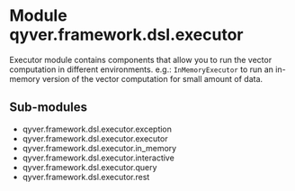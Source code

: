 Module qyver.framework.dsl.executor
=========================================
Executor module contains components that allow you to run the vector computation in different environments.
e.g.: `InMemoryExecutor` to run an in-memory version of the vector computation for small amount of data.

Sub-modules
-----------
* qyver.framework.dsl.executor.exception
* qyver.framework.dsl.executor.executor
* qyver.framework.dsl.executor.in_memory
* qyver.framework.dsl.executor.interactive
* qyver.framework.dsl.executor.query
* qyver.framework.dsl.executor.rest

